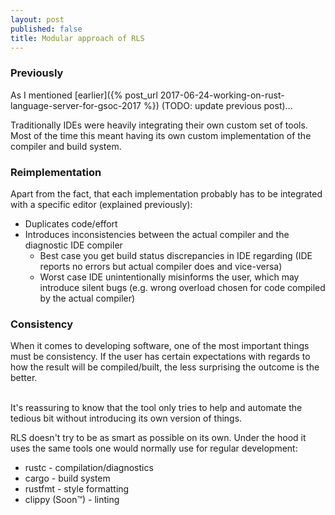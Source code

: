 ```yaml
---
layout: post
published: false
title: Modular approach of RLS
---
```


### Previously
As I mentioned [earlier]({% post_url 2017-06-24-working-on-rust-language-server-for-gsoc-2017 %}) (TODO: update previous post)...

Traditionally IDEs were heavily integrating their own custom set of tools. Most of the time this meant having its own custom implementation of the compiler and build system.
### Reimplementation
Apart from the fact, that each implementation probably has to be integrated with a specific editor (explained previously):
* Duplicates code/effort
* Introduces inconsistencies between the actual compiler and the diagnostic IDE compiler
  * Best case you get build status discrepancies in IDE regarding (IDE reports no errors but actual compiler does and vice-versa)
  * Worst case IDE unintentionally misinforms the user, which may introduce silent bugs (e.g. wrong overload chosen for code compiled by the actual compiler)

### Consistency
When it comes to developing software, one of the most important things must be consistency.
If the user has certain expectations with regards to how the result will be compiled/built, the less surprising
the outcome is the better.
<!-- After all noone likes to spend their Friday afternoon playing Sherlock and trying to
investigate why **this** line goes through a certain code path, while *obviously* **that** one doesn't, but it should. -->
<br>
It's reassuring to know that the tool only tries to help and automate the tedious bit without introducing its own version of things.

RLS doesn't try to be as smart as possible on its own. Under the hood it uses the same tools one would normally use for regular development:
* rustc - compilation/diagnostics
* cargo - build system
* rustfmt - style formatting
* clippy (Soon&trade;) - linting